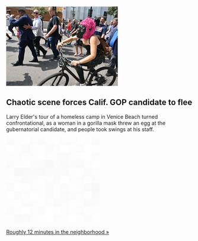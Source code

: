 
![Chaotic scene forces Calif. GOP candidate to flee](./20210909055851.png)
## Chaotic scene forces Calif. GOP candidate to flee

Larry Elder's tour of a homeless camp in Venice Beach turned confrontational, as a woman in a gorilla mask threw an egg at the gubernatorial candidate, and people took swings at his staff.

![pic](../square_bg.png)

[Roughly 12 minutes in the neighborhood »](https://www.yahoo.com/news/larry-elder-cuts-short-venice-221427765.html)
